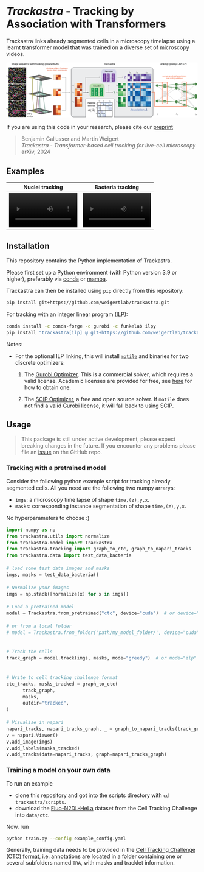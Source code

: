 # *Trackastra* - Tracking by Association with Transformers

Trackastra links already segmented cells in a microscopy timelapse using a learnt transformer model that was trained on a diverse set of microscopy videos.

![Overview](overview.png)

If you are using this code in your research, please cite our [preprint]([url](https://arxiv.org/abs/2405.15700))
> Benjamin Gallusser and Martin Weigert<br>*Trackastra - Transformer-based cell tracking for live-cell microscopy*<br> arXiv, 2024

## Examples
Nuclei tracking | Bacteria tracking
:-: | :-:
<video src='https://github.com/weigertlab/trackastra/assets/8866751/807a8545-2f65-4697-a175-89b90dfdc435' width=180></video>| <video src='https://github.com/weigertlab/trackastra/assets/8866751/e7426d34-4407-4acb-ad79-fae3bc7ee6f9' width=180/></video>

## Installation
This repository contains the Python implementation of Trackastra.

Please first set up a Python environment (with Python version 3.9 or higher), preferably via [conda](https://conda.io/projects/conda/en/latest/user-guide/install/index.html) or [mamba](https://mamba.readthedocs.io/en/latest/installation/mamba-installation.html#mamba-install).

Trackastra can then be installed using `pip` directly from this repository:
```bash
pip install git+https://github.com/weigertlab/trackastra.git
```

For tracking with an integer linear program (ILP):
```bash
conda install -c conda-forge -c gurobi -c funkelab ilpy
pip install "trackastra[ilp] @ git+https://github.com/weigertlab/trackastra.git"
```

Notes:
- For the optional ILP linking, this will install [`motile`](https://funkelab.github.io/motile/index.html) and binaries for two discrete optimizers:

  1. The [Gurobi Optimizer](https://www.gurobi.com/). This is a commercial solver, which requires a valid license. Academic licenses are provided for free, see [here](https://www.gurobi.com/academia/academic-program-and-licenses/) for how to obtain one.

  2. The [SCIP Optimizer](https://www.scipopt.org/), a free and open source solver. If `motile` does not find a valid Gurobi license, it will fall back to using SCIP.

## Usage

> This package is still under active development, please expect breaking changes in the future. If you encounter any problems please file an [issue](https://github.com/weigertlab/trackastra/issues) on the GitHub repo.

### Tracking with a pretrained model

Consider the following python example script for tracking already segmented cells. All you need are the following two numpy arrarys:
- `imgs`: a microscopy time lapse of shape `time,(z),y,x`.
- `masks`: corresponding instance segmentation of shape `time,(z),y,x`.

No hyperparameters to choose :)

```python
import numpy as np
from trackastra.utils import normalize
from trackastra.model import Trackastra
from trackastra.tracking import graph_to_ctc, graph_to_napari_tracks
from trackastra.data import test_data_bacteria

# load some test data images and masks
imgs, masks = test_data_bacteria()

# Normalize your images
imgs = np.stack([normalize(x) for x in imgs])

# Load a pretrained model
model = Trackastra.from_pretrained("ctc", device="cuda")  # or device="cpu"

# or from a local folder
# model = Trackastra.from_folder('path/my_model_folder/', device="cuda")  # or device="cpu"


# Track the cells
track_graph = model.track(imgs, masks, mode="greedy")  # or mode="ilp"


# Write to cell tracking challenge format
ctc_tracks, masks_tracked = graph_to_ctc(
      track_graph,
      masks,
      outdir="tracked",
)

# Visualise in napari
napari_tracks, napari_tracks_graph, _ = graph_to_napari_tracks(track_graph)
v = napari.Viewer()
v.add_image(imgs)
v.add_labels(masks_tracked)
v.add_tracks(data=napari_tracks, graph=napari_tracks_graph)
```

### Training a model on your own data

To run an example
- clone this repository and got into the scripts directory with `cd trackastra/scripts`.
- download the [Fluo-N2DL-HeLa](http://data.celltrackingchallenge.net/training-datasets/Fluo-N2DL-HeLa.zip) dataset from the Cell Tracking Challenge into `data/ctc`.

Now, run
```bash
python train.py --config example_config.yaml
```

Generally, training data needs to be provided in the [Cell Tracking Challenge (CTC) format](http://public.celltrackingchallenge.net/documents/Naming%20and%20file%20content%20conventions.pdf), i.e. annotations are located in a folder containing one or several subfolders named `TRA`, with masks and tracklet information.
